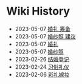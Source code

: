 # Wiki History

- 2023-05-07        [婚礼 筹备](/0009_婚礼_筹备)
- 2023-05-07        [婚纱照 建议](/0007_婚纱照_建议)
- 2023-05-07        [婚礼](/0008_婚礼)
- 2023-05-07        [婚纱照](/0006_婚纱照)
- 2023-02-26        [结婚登记](/0005_结婚登记)
- 2023-02-24        [习俗礼仪](/0003_习俗礼仪)
- 2023-02-06        [彩礼嫁妆](/0004_彩礼嫁妆)
